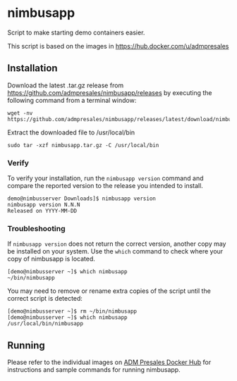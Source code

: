# nimbusapp
Script to make starting demo containers easier.

This script is based on the images in https://hub.docker.com/u/admpresales

## Installation

Download the latest .tar.gz release from https://github.com/admpresales/nimbusapp/releases by executing the following command from a terminal window:

```
wget -nv https://github.com/admpresales/nimbusapp/releases/latest/download/nimbusapp.tar.gz
```

Extract the downloaded file to /usr/local/bin

```
sudo tar -xzf nimbusapp.tar.gz -C /usr/local/bin
```

### Verify

To verify your installation, run the `nimbusapp version` command and compare the reported version to the release you intended to install.

```
demo@nimbusserver Downloads]$ nimbusapp version
nimbusapp version N.N.N
Released on YYYY-MM-DD
```

### Troubleshooting

If `nimbusapp version` does not return the correct version, another copy may be installed on your system. Use the `which` command to check where your copy of nimbusapp is located.

```
[demo@nimbusserver ~]$ which nimbusapp
~/bin/nimbusapp
```

You may need to remove or rename extra copies of the script until the correct script is detected:

```
[demo@nimbusserver ~]$ rm ~/bin/nimbusapp 
[demo@nimbusserver ~]$ which nimbusapp
/usr/local/bin/nimbusapp
```

## Running

Please refer to the individual images on [ADM Presales Docker Hub](https://hub.docker.com/u/admpresales)
for instructions and sample commands for running nimbusapp.
